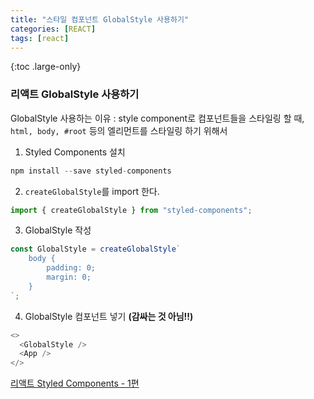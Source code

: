 ```yaml
---
title: "스타일 컴포넌트 GlobalStyle 사용하기"
categories: [REACT]
tags: [react]
---
```


{:toc .large-only}

### 리액트 GlobalStyle 사용하기

GlobalStyle 사용하는 이유 : style component로 컴포넌트들을 스타일링 할 때, `html, body, #root` 등의 엘리먼트를 스타일링 하기 위해서

1. Styled Components 설치

```js
npm install --save styled-components
```

2. `createGlobalStyle`를 import 한다.

```js
import { createGlobalStyle } from "styled-components";
```

3. GlobalStyle 작성

```js
const GlobalStyle = createGlobalStyle`
	body {
		padding: 0;
		margin: 0;
	}
`;
```

4. GlobalStyle 컴포넌트 넣기 **(감싸는 것 아님!!)**

```js
<>
  <GlobalStyle />
  <App />
</>
```

[리액트 Styled Components - 1편](https://velog.io/@taewo/%EB%A6%AC%EC%95%A1%ED%8A%B8-Styled-Components-76jsolbaf8)
